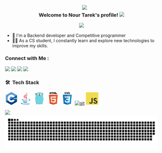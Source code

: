 
<img width="250" align="right" src="https://c.tenor.com/_DOBjnGspYAAAAAM/code-coding.gif">

<h3 align="center">
  Welcome to Nour Tarek's profile!
  <img src="https://media.giphy.com/media/hvRJCLFzcasrR4ia7z/giphy.gif" width="28">
</h3>

<!-- Typing SVG by DenverCoder1 - https://github.com/DenverCoder1/readme-typing-svg -->
<p align="center">
  <a href="https://github.com/DenverCoder1/readme-typing-svg"><img src="https://readme-typing-svg.herokuapp.com/?lines=Backend%20web%20developer;Always%20learning%20new%20things&font=Fira%20Code&center=true&width=440&height=45&color=f75c7e&vCenter=true&size=22"></a>
</p> 

- 🏢 I'm a Backend developer and Competitive programmer
- 👨‍💻 As a CS student, I constantly learn and explore new technologies to improve my skills.



### Connect with Me :

<a href="https://linkedin.com/in/nour-tarek-18a637208" target="_blank"><img src="https://img.shields.io/badge/Nour%20Tarek-0077B5?style=for-the-badge&logo=Linkedin&logoColor=white"/></a>
<a href="https://t.me/Nour_Tarek_Nour" target="_blank"><img src="https://img.shields.io/badge/-Nour%20Tarek-0077B5?style=for-the-badge&logo=Telegram&logoColor=white"/></a>
<a href="https://www.facebook.com/nour.tarek.73113528/" target="_blank"><img src="https://img.shields.io/badge/-Nour%20Tarek-0077B5?style=for-the-badge&logo=Facebook&logoColor=white"/></a>
<a href="https://codeforces.com/profile/nourtarek202" target="_blank"><img src="https://img.shields.io/badge/-Nour%20Tarek202-0077B5?style=for-the-badge&logo=Codeforces&logoColor=white"/></a>



### 🛠 &nbsp;Tech Stack

<p><a target="_blank" href="https://raw.githubusercontent.com/devicons/devicon/master/icons/cplusplus/cplusplus-original.svg" style="display: inline-block;"><img src="https://raw.githubusercontent.com/devicons/devicon/master/icons/cplusplus/cplusplus-original.svg" alt="cplusplus" width="42" height="42" /></a>
<a target="_blank" href="https://raw.githubusercontent.com/devicons/devicon/master/icons/java/java-original.svg" style="display: inline-block;"><img src="https://raw.githubusercontent.com/devicons/devicon/master/icons/java/java-original.svg" alt="java" width="42" height="42" /></a>
<a target="_blank" href="https://raw.githubusercontent.com/devicons/devicon/master/icons/go/go-original.svg" style="display: inline-block;"><img src="https://raw.githubusercontent.com/devicons/devicon/master/icons/go/go-original.svg" alt="go" width="42" height="42" /></a>
<a target="_blank" href="https://raw.githubusercontent.com/devicons/devicon/master/icons/html5/html5-original-wordmark.svg" style="display: inline-block;"><img src="https://raw.githubusercontent.com/devicons/devicon/master/icons/html5/html5-original-wordmark.svg" alt="html5" width="42" height="42" /></a>
<a target="_blank" href="https://raw.githubusercontent.com/devicons/devicon/master/icons/css3/css3-original-wordmark.svg" style="display: inline-block;"><img src="https://raw.githubusercontent.com/devicons/devicon/master/icons/css3/css3-original-wordmark.svg" alt="css3" width="42" height="42" /></a>
<a target="_blank" href="https://www.vectorlogo.zone/logos/git-scm/git-scm-icon.svg" style="display: inline-block;"><img src="https://www.vectorlogo.zone/logos/git-scm/git-scm-icon.svg" alt="git" width="42" height="42" /></a>
<a target="_blank" href="https://raw.githubusercontent.com/devicons/devicon/master/icons/javascript/javascript-original.svg" style="display: inline-block;"><img src="https://raw.githubusercontent.com/devicons/devicon/master/icons/javascript/javascript-original.svg" alt="javascript" width="42" height="42" /></a></p>


<a href="https://komarev.com/ghpvc/?username=NourTarek2023&style=for-the-badge">
    <img src="https://komarev.com/ghpvc/?username=NourTarek2023&style=for-the-badge">
</a>

<picture>
  <source media="(prefers-color-scheme: dark)" srcset="https://raw.githubusercontent.com/NourTarek2023/NourTarek2023/output/github-snake-dark.svg" />
  <source media="(prefers-color-scheme: light)" srcset="https://raw.githubusercontent.com/NourTarek2023/NourTarek2023/output/github-snake.svg" />
  <img alt="github-snake" src="https://raw.githubusercontent.com/NourTarek2023/NourTarek2023/output/github-snake.svg" />
</picture>
